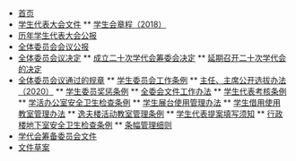 * [首页](/ "中国政法大学学生委员会文件系统")
* [学生代表大会文件](/03/) 
** [学生会章程（2018）](/学生会章程（2018）)
* [历年学生代表大会公报](/05/)
* [全体委员会会议公报](/04/) 
* [全体委员会议决定](/06/) 
** [成立二十次学代会筹委会决定](/06/成立二十次学代会筹委会决定)
** [延期召开二十次学代会的决定](/06/关于延期召开中国政法大学第二十次学生代表大会的决定)
* [全体委员会议通过的规章](/02/) 
** [学生委员会工作条例](/02/中国政法大学学生委员会工作条例)
** [主任、主席公开选拔办法（2020）](/02/学生委员会主任委员、学生会主席公开选拔办法（2020）)
** [学生委员奖惩条例](/02/学生委员奖惩条例)
** [全委会文件工作办法](/02/全体委员会议文件工作办法)
** [学生代表考核条例](/02/学生代表考核条例)
** [学活办公室安全卫生检查条例](/02/学活办公室安全卫生检查条例)
** [学生展台使用管理办法](/02/学生展台使用管理办法)
** [学生借用使用教室管理办法](/02/学生借用使用教室管理办法)
** [逸夫楼活动教室管理条例](/02/逸夫楼活动教室管理条例)
** [学生代表提案填写须知](/02/学生代表提案填写须知)
** [行政楼地下室安全卫生检查条例](/02/行政楼地下室安全卫生检查条例)
** [条幅管理细则](/02/中国政法大学条幅管理细则)
* [学代会筹备委员会文件]() 
* [文件草案]() 
